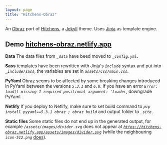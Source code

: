 ```yaml
---
layout: page
title: "Hitchens-Obraz"
---
```


An [Obraz](https://obraz.pirx.ru/) port of [Hitchens](https://github.com/patdryburgh/hitchens), a [Jekyll](http://jekyllrb.com) theme. Uses [Jinja](https://jinja.palletsprojects.com/en/3.1.x/) as template engine.

## Demo [hitchens-obraz.netlify.app](https://hitchens-obraz.netlify.app/)

**Data** The data files from *`_data`* have beed moved to *`_config.yml`*.

**Sass** templates have been rewritten with Jinja's *`include`* syntax and put into *`_include/sass`*, the variables are set in *`assets/css/main.css`*.

**PyYaml** Obraz seems to be affected by some breaking changes introduced in PyYaml between the versions *`5.3.1`* and *`6.0`*. If you have an error *`Error: load() missing 1 required positional argument: 'Loader`*, downgrade PyYaml.

**Netlify** If you deploy to Netlify, make sure to set build command to *`pip install pyyaml==5.3.1 obraz ; obraz build`* and output folder to *`_site`*.

**Static files** Some static files do not end up in the generated output, for example *`/assets/images/divider.svg`* does not appear at [*`https://hitchens-obraz.netlify.app/assets/images/divider.svg`*](https://hitchens-obraz.netlify.app/assets/images/divider.svg) (while the neighbouring *`icon-512.png`* [does](https://hitchens-obraz.netlify.app/assets/images/icon-512.png)).
